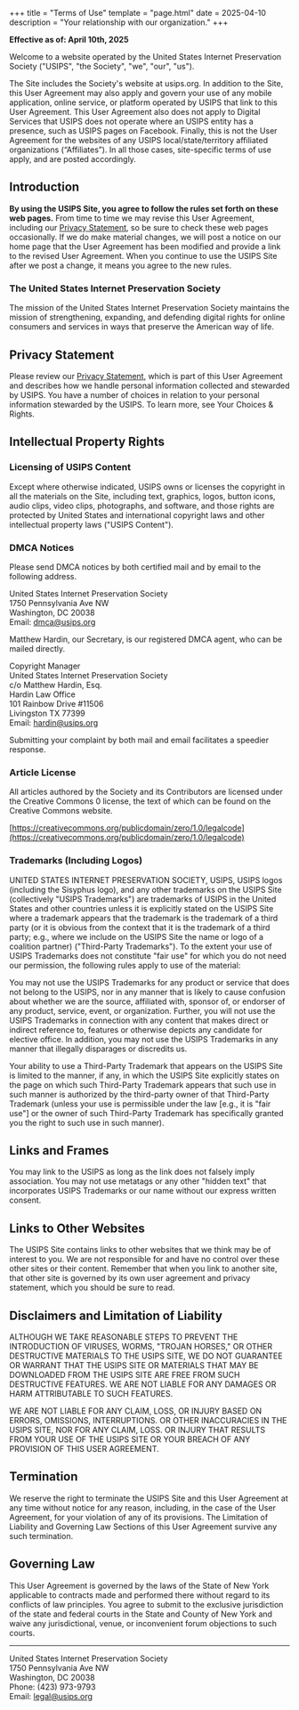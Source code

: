 +++
title = "Terms of Use"
template = "page.html"
date = 2025-04-10
description = "Your relationship with our organization."
+++

**Effective as of: April 10th, 2025**

Welcome to a website operated by the United States Internet Preservation Society ("USIPS", "the Society", "we", "our", "us").

The Site includes the Society's website at usips.org. In addition to the Site, this User Agreement may also apply and govern your use of any mobile application, online service, or platform operated by USIPS that link to this User Agreement. This User Agreement also does not apply to Digital Services that USIPS does not operate where an USIPS entity has a presence, such as USIPS pages on Facebook. Finally, this is not the User Agreement for the websites of any USIPS local/state/territory affiliated organizations (“Affiliates”). In all those cases, site-specific terms of use apply, and are posted accordingly.


## Introduction

**By using the USIPS Site, you agree to follow the rules set forth on these web pages.** From time to time we may revise this User Agreement, including our [Privacy Statement](/legal/privacy), so be sure to check these web pages occasionally. If we do make material changes, we will post a notice on our home page that the User Agreement has been modified and provide a link to the revised User Agreement. When you continue to use the USIPS Site after we post a change, it means you agree to the new rules.

### The United States Internet Preservation Society

The mission of the United States Internet Preservation Society maintains the  mission of strengthening, expanding, and defending digital rights for online consumers and services in ways that preserve the American way of life.


## Privacy Statement

Please review our [Privacy Statement](/legal/privacy), which is part of this User Agreement and describes how we handle personal information collected and stewarded by USIPS. You have a number of choices in relation to your personal information stewarded by the USIPS. To learn more, see Your Choices & Rights.


## Intellectual Property Rights

### Licensing of USIPS Content

Except where otherwise indicated, USIPS owns or licenses the copyright in all the materials on the Site, including text, graphics, logos, button icons, audio clips, video clips, photographs, and software, and those rights are protected by United States and international copyright laws and other intellectual property laws ("USIPS Content").

### DMCA Notices
Please send DMCA notices by both certified mail and by email to the following address.

<addr>
United States Internet Preservation Society<br />
1750 Pennsylvania Ave NW<br />
Washington, DC 20038<br />
Email: <a href="mailto:dmca@usips.org">dmca@usips.org</a>
</addr>

Matthew Hardin, our Secretary, is our registered DMCA agent, who can be mailed directly.

<addr>
Copyright Manager<br />
United States Internet Preservation Society<br />
c/o Matthew Hardin, Esq.<br />
Hardin Law Office<br />
101 Rainbow Drive #11506<br />
Livingston TX 77399<br />
Email: <a href="mailto:hardin@usips.org">hardin@usips.org</a> 
</addr>

Submitting your complaint by both mail and email facilitates a speedier response.

### Article License

All articles authored by the Society and its Contributors are licensed under the Creative Commons 0 license, the text of which can be found on the Creative Commons website.

[https://creativecommons.org/publicdomain/zero/1.0/legalcode](https://creativecommons.org/publicdomain/zero/1.0/legalcode)

### Trademarks (Including Logos)

UNITED STATES INTERNET PRESERVATION SOCIETY, USIPS, USIPS logos (including the Sisyphus logo), and any other trademarks on the USIPS Site (collectively "USIPS Trademarks") are trademarks of USIPS in the United States and other countries unless it is explicitly stated on the USIPS Site where a trademark appears that the trademark is the trademark of a third party (or it is obvious from the context that it is the trademark of a third party; e.g., where we include on the USIPS Site the name or logo of a coalition partner) ("Third-Party Trademarks"). To the extent your use of USIPS Trademarks does not constitute "fair use" for which you do not need our permission, the following rules apply to use of the material:

You may not use the USIPS Trademarks for any product or service that does not belong to the USIPS, nor in any manner that is likely to cause confusion about whether we are the source, affiliated with, sponsor of, or endorser of any product, service, event, or organization. Further, you will not use the USIPS Trademarks in connection with any content that makes direct or indirect reference to, features or otherwise depicts any candidate for elective office. In addition, you may not use the USIPS Trademarks in any manner that illegally disparages or discredits us.

Your ability to use a Third-Party Trademark that appears on the USIPS Site is limited to the manner, if any, in which the USIPS Site explicitly states on the page on which such Third-Party Trademark appears that such use in such manner is authorized by the third-party owner of that Third-Party Trademark (unless your use is permissible under the law [e.g., it is "fair use"] or the owner of such Third-Party Trademark has specifically granted you the right to such use in such manner).

## Links and Frames

You may link to the USIPS as long as the link does not falsely imply association. You may not use metatags or any other "hidden text" that incorporates USIPS Trademarks or our name without our express written consent.

## Links to Other Websites

The USIPS Site contains links to other websites that we think may be of interest to you. We are not responsible for and have no control over these other sites or their content. Remember that when you link to another site, that other site is governed by its own user agreement and privacy statement, which you should be sure to read.

## Disclaimers and Limitation of Liability

ALTHOUGH WE TAKE REASONABLE STEPS TO PREVENT THE INTRODUCTION OF VIRUSES, WORMS, "TROJAN HORSES," OR OTHER DESTRUCTIVE MATERIALS TO THE USIPS SITE, WE DO NOT GUARANTEE OR WARRANT THAT THE USIPS SITE OR MATERIALS THAT MAY BE DOWNLOADED FROM THE USIPS SITE ARE FREE FROM SUCH DESTRUCTIVE FEATURES. WE ARE NOT LIABLE FOR ANY DAMAGES OR HARM ATTRIBUTABLE TO SUCH FEATURES.

WE ARE NOT LIABLE FOR ANY CLAIM, LOSS, OR INJURY BASED ON ERRORS, OMISSIONS, INTERRUPTIONS. OR OTHER INACCURACIES IN THE USIPS SITE, NOR FOR ANY CLAIM, LOSS. OR INJURY THAT RESULTS FROM YOUR USE OF THE USIPS SITE OR YOUR BREACH OF ANY PROVISION OF THIS USER AGREEMENT.

## Termination

We reserve the right to terminate the USIPS Site and this User Agreement at any time without notice for any reason, including, in the case of the User Agreement, for your violation of any of its provisions. The Limitation of Liability and Governing Law Sections of this User Agreement survive any such termination.

## Governing Law

This User Agreement is governed by the laws of the State of New York applicable to contracts made and performed there without regard to its conflicts of law principles. You agree to submit to the exclusive jurisdiction of the state and federal courts in the State and County of New York and waive any jurisdictional, venue, or inconvenient forum objections to such courts.

___

<addr>
United States Internet Preservation Society<br />
1750 Pennsylvania Ave NW<br />
Washington, DC 20038<br />
Phone: (423) 973-9793<br />
Email: <a href="mailto:legal@usips.org">legal@usips.org</a>
</addr>